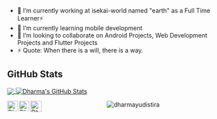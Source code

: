 - 🔭 I’m currently working at isekai-world named "earth" as a Full Time Learner⚡
- 🌱 I’m currently learning mobile development
- 👯 I’m looking to collaborate on Android Projects, Web Development Projects and Flutter Projects
- ⚡ Quote: When there is a will, there is a way.

## GitHub Stats
<a href="https://github.com/MartinHeinz/MartinHeinz">
  <img align="center" src="https://github-readme-stats.vercel.app/api/top-langs/?username=dharmayudistira&hide=java,html&title_color=ffffff&text_color=c9cacc&icon_color=2bbc8a&bg_color=1d1f21" />
</a>
<a href="https://github.com/MartinHeinz/MartinHeinz">
  <img align="center" src="https://github-readme-stats.vercel.app/api?username=dharmayudistira&show_icons=true&line_height=27&count_private=true&title_color=ffffff&text_color=c9cacc&icon_color=2bbc8a&bg_color=1d1f21" alt="Dharma's GitHub Stats" />
</a>

</hr>
<p align="center">
   <p align="center>
        <a href="https://in.linkedin.com/in/dharmayudistira/">
            <img align="left" alt="Dharma Yudistira | Linkedin" width="24px" src="https://github.com/TheDudeThatCode/TheDudeThatCode/blob/master/Assets/Linkedin.svg" />
        </a>
        <a href="https://www.instagram.com/dharmayudistira/">
            <img align="left" alt="Dharma Yudistira | Instagram" width="24px" src="https://github.com/TheDudeThatCode/TheDudeThatCode/blob/master/Assets/Instagram.svg" />
        </a>
        <a href="mailto:dharmayudistira2000@gmail.com">
            <img align="left" alt="Dharma Yudistira | Gmail" width="26px" src="https://github.com/TheDudeThatCode/TheDudeThatCode/blob/master/Assets/Gmail.svg" />
        </a>
        <p align="center"> <img src="https://komarev.com/ghpvc/?username=dharmayudistira" alt="dharmayudistira" /> </p>
    </p>
</p>
